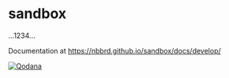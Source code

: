 # sandbox
...1234...

Documentation at https://nbbrd.github.io/sandbox/docs/develop/

[![Qodana](https://github.com/nbbrd/sandbox/actions/workflows/qodana.yml/badge.svg)](https://github.com/nbbrd/sandbox/actions/workflows/qodana.yml)
